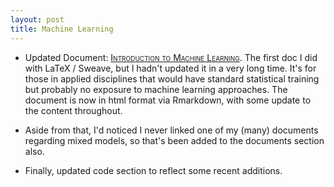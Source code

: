 ```yaml
---
layout: post
title: Machine Learning
---
```


- Updated Document: [<span style="font-variant:small-caps;">Introduction to Machine Learning</span>](../introduction-to-machine-learning/). The first doc I did with LaTeX / Sweave, but I hadn't updated it in a very long time.  It's for those in applied disciplines that would have standard statistical training but probably no exposure to machine learning approaches.  The document is now in html format via Rmarkdown, with some update to the content throughout.

- Aside from that, I'd noticed I never linked one of my (many) documents regarding mixed models, so that's been added to the documents section also.

- Finally, updated code section to reflect some recent additions.
